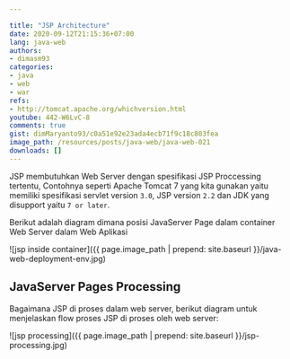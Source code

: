 ```yaml
---

title: "JSP Architecture"
date: 2020-09-12T21:15:36+07:00
lang: java-web
authors:
- dimasm93
categories:
- java
- web
- war
refs: 
- http://tomcat.apache.org/whichversion.html
youtube: 442-W6LvC-8
comments: true
gist: dimMaryanto93/c0a51e92e23ada4ecb71f9c18c803fea
image_path: /resources/posts/java-web/java-web-021
downloads: []
---
```


JSP membutuhkan Web Server dengan spesifikasi JSP Proccessing tertentu, Contohnya seperti Apache Tomcat 7 yang kita gunakan yaitu memiliki spesifikasi servlet version `3.0`, JSP version `2.2` dan JDK yang disupport yaitu `7 or later`.

<!--more-->

Berikut adalah diagram dimana posisi JavaServer Page dalam container Web Server dalam Web Aplikasi

![jsp inside container]({{ page.image_path | prepend: site.baseurl }}/java-web-deployment-env.jpg)

## JavaServer Pages Processing

Bagaimana JSP di proses dalam web server, berikut diagram untuk menjelaskan flow proses JSP di proses oleh web server:

![jsp processing]({{ page.image_path | prepend: site.baseurl }}/jsp-processing.jpg)